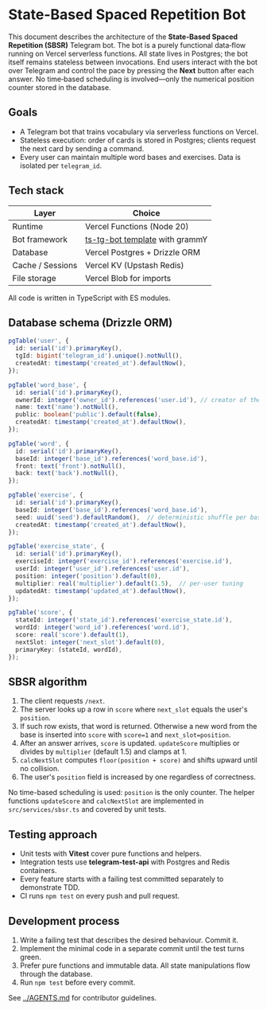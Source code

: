 # State-Based Spaced Repetition Bot

This document describes the architecture of the **State‑Based Spaced Repetition (SBSR)** Telegram bot.  The bot is a purely functional data‑flow running on Vercel serverless functions.  All state lives in Postgres; the bot itself remains stateless between invocations.  End users interact with the bot over Telegram and control the pace by pressing the **Next** button after each answer.  No time‑based scheduling is involved—only the numerical position counter stored in the database.

## Goals

* A Telegram bot that trains vocabulary via serverless functions on Vercel.
* Stateless execution: order of cards is stored in Postgres; clients request the next card by sending a command.
* Every user can maintain multiple word bases and exercises. Data is isolated per `telegram_id`.

## Tech stack

| Layer            | Choice                                   |
|------------------|-------------------------------------------|
| Runtime          | Vercel Functions (Node 20)               |
| Bot framework    | [ts-tg-bot template](https://github.com/ExposedCat/ts-tg-bot) with grammY |
| Database         | Vercel Postgres + Drizzle ORM            |
| Cache / Sessions | Vercel KV (Upstash Redis)                |
| File storage     | Vercel Blob for imports                  |

All code is written in TypeScript with ES modules.

## Database schema (Drizzle ORM)

```ts
pgTable('user', {
  id: serial('id').primaryKey(),
  tgId: bigint('telegram_id').unique().notNull(),
  createdAt: timestamp('created_at').defaultNow(),
});

pgTable('word_base', {
  id: serial('id').primaryKey(),
  ownerId: integer('owner_id').references('user.id'), // creator of the base
  name: text('name').notNull(),
  public: boolean('public').default(false),
  createdAt: timestamp('created_at').defaultNow(),
});

pgTable('word', {
  id: serial('id').primaryKey(),
  baseId: integer('base_id').references('word_base.id'),
  front: text('front').notNull(),
  back: text('back').notNull(),
});

pgTable('exercise', {
  id: serial('id').primaryKey(),
  baseId: integer('base_id').references('word_base.id'),
  seed: uuid('seed').defaultRandom(),  // deterministic shuffle per base
  createdAt: timestamp('created_at').defaultNow(),
});

pgTable('exercise_state', {
  id: serial('id').primaryKey(),
  exerciseId: integer('exercise_id').references('exercise.id'),
  userId: integer('user_id').references('user.id'),
  position: integer('position').default(0),
  multiplier: real('multiplier').default(1.5),  // per-user tuning
  updatedAt: timestamp('updated_at').defaultNow(),
});

pgTable('score', {
  stateId: integer('state_id').references('exercise_state.id'),
  wordId: integer('word_id').references('word.id'),
  score: real('score').default(1),
  nextSlot: integer('next_slot').default(0),
  primaryKey: (stateId, wordId),
});
```

## SBSR algorithm

1. The client requests `/next`.
2. The server looks up a row in `score` where `next_slot` equals the user's `position`.
3. If such row exists, that word is returned. Otherwise a new word from the base is inserted into `score` with `score=1` and `next_slot=position`.
4. After an answer arrives, `score` is updated. `updateScore` multiplies or divides by `multiplier` (default 1.5) and clamps at 1.
5. `calcNextSlot` computes `floor(position + score)` and shifts upward until no collision.
6. The user's `position` field is increased by one regardless of correctness.

No time-based scheduling is used: `position` is the only counter.  The helper functions `updateScore` and `calcNextSlot` are implemented in `src/services/sbsr.ts` and covered by unit tests.

## Testing approach

* Unit tests with **Vitest** cover pure functions and helpers.
* Integration tests use **telegram-test-api** with Postgres and Redis containers.
* Every feature starts with a failing test committed separately to demonstrate TDD.
* CI runs `npm test` on every push and pull request.

## Development process

1. Write a failing test that describes the desired behaviour. Commit it.
2. Implement the minimal code in a separate commit until the test turns green.
3. Prefer pure functions and immutable data. All state manipulations flow through the database.
4. Run `npm test` before every commit.

See [../AGENTS.md](../AGENTS.md) for contributor guidelines.
